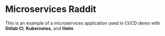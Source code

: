 # Microservices Raddit

This is an example of a microservices application used in CI/CD demo with **Gitlab CI**, **Kubernetes**, and **Helm**
